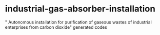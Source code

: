 # industrial-gas-absorber-installation
" Autonomous installation for purification of gaseous wastes of industrial enterprises from carbon dioxide" generated codes
